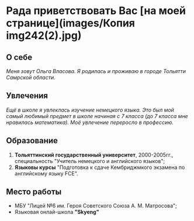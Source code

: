 # Рада приветствовать Вас [на моей странице](images/Копия img242(2).jpg)

## О себе

*Меня зовут Ольга Власова. Я родилась и проживаю в городе Тольятти Самрской области.*

## Увлечения

*Ещё в школе я увлеклась изучение немецкого языка. Это был мой самый любимый предмет в школе начиная с 7 класса (до 7 класса мне нравилась математика). Моё увлечение переросло в профессию.*

## Образование

1. **Тольяттинский государственный университет**, 2000-2005гг., специальность "Учитель немецкого и английского языков";
2. **Языковы курсы** "Подготовка к сдаче Кембриджмкого экзамена по английскому языку FCE".
   
 ## Место работы

 + МБУ "Лицей №6 им. Героя Советского Союза А. М. Матросова";
 + Языковая онлай-школа **"Skyeng"**  